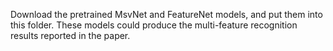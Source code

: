 Download the pretrained MsvNet and FeatureNet models, and put them into this folder. These models could produce the multi-feature recognition results reported in the paper.
